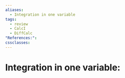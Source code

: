 ```yaml
---
aliases:
  - Integration in one variable
tags:
  - review
  - CalcI
  - DiffCalc
"References:": 
cssclasses:
---
```

# Integration in one variable: 

